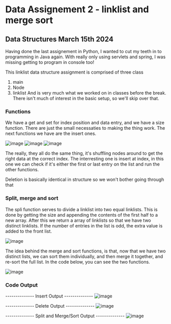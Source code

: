 # Data Assignement 2 - linklist and merge sort #
## Data Structures    March 15th 2024 ##


Having done the last assignement in Python, I wanted to cut my teeth in to programming in Java again.  With really only using
servlets and spring, I was missing getting to program in console too!


This linklist data structure assignment is comprised of three class
  1) main
  2) Node
  3) linklist
And is very much what we worked on in classes before the break.  There isn't much of interest in the basic setup, so we'll skip over that.

### Functions ###
We have a get and set for index position and data entry, and we have a size function.  There are just the small necessaties to making the thing work.
The next functions we have are the insert ones.  


![image](https://github.com/Dunfiena/Data_Structures-Assignment_2/assets/117761149/5c0c673e-5595-4265-af39-6b6c37574086)
![image](https://github.com/Dunfiena/Data_Structures-Assignment_2/assets/117761149/d4cb83cb-4962-4c42-9e5c-d34ae880b3f5)
![image](https://github.com/Dunfiena/Data_Structures-Assignment_2/assets/117761149/2137a91c-23f5-4923-88d1-7bf630134cd9)


The really, they all do the same thing, it's shuffling nodes around to get the right data at the correct index. The interresting one is insert at index,
in this one we can check if it's either the first or last entry on the list and run the other functions.


Deletion is basically identical in structure so we won't bother going through that


### Split, merge and sort ###
The spli function serves to divide a linklist into two equal linklists.  This is done by getting the size and appending the contents of the first half to a new array.
After this we return a array of linklists so that we have two distinct linklists.  If the number of entries in the list is odd, the extra value is added to the front list.

![image](https://github.com/Dunfiena/Data_Structures-Assignment_2/assets/117761149/471149b4-b01f-47f0-9450-e0d61359aa4d)


The idea behind the merge and sort functions, is that, now that we have two distinct lists, we can sort them individually, and then merge it together,
and re-sort the full list.  In the code below, you can see the two functions.

![image](https://github.com/Dunfiena/Data_Structures-Assignment_2/assets/117761149/a5dc559f-9e24-46a6-8b3b-9d363c635940)


### Code Output ###
-------------- Insert Output --------------
![image](https://github.com/Dunfiena/Data_Structures-Assignment_2/assets/117761149/dc90b92d-2e15-402a-b392-bfcd0da118f4)

-------------- Delete Output --------------
![image](https://github.com/Dunfiena/Data_Structures-Assignment_2/assets/117761149/9cb27a5e-801c-424d-b424-147dade88a8b)

-------------- Split and Merge/Sort Output --------------
![image](https://github.com/Dunfiena/Data_Structures-Assignment_2/assets/117761149/45f77d79-a3fc-49b4-b223-ccd4697fdb0d)

